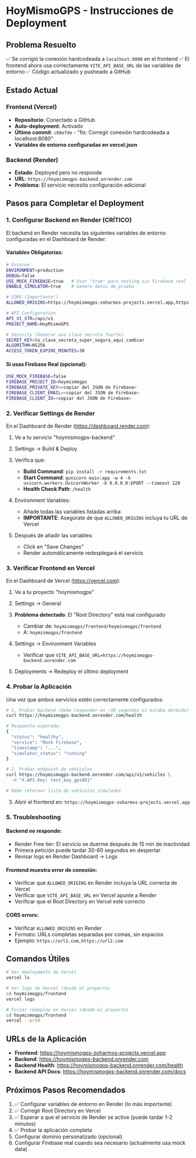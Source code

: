 # HoyMismoGPS - Instrucciones de Deployment

## Problema Resuelto
✅ Se corrigió la conexión hardcodeada a `localhost:8080` en el frontend
✅ El frontend ahora usa correctamente `VITE_API_BASE_URL` de las variables de entorno
✅ Código actualizado y pusheado a GitHub

## Estado Actual

### Frontend (Vercel)
- **Repositorio**: Conectado a GitHub
- **Auto-deployment**: Activado
- **Último commit**: `c68e7de` - "fix: Corregir conexión hardcodeada a localhost:8080"
- **Variables de entorno configuradas en vercel.json**

### Backend (Render)
- **Estado**: Deployed pero no responde
- **URL**: `https://hoymismogps-backend.onrender.com`
- **Problema**: El servicio necesita configuración adicional

## Pasos para Completar el Deployment

### 1. Configurar Backend en Render (CRÍTICO)

El backend en Render necesita las siguientes variables de entorno configuradas en el Dashboard de Render:

#### Variables Obligatorias:
```bash
# Entorno
ENVIRONMENT=production
DEBUG=false
USE_MOCK_FIREBASE=true   # Usar "true" para testing sin Firebase real
ENABLE_SIMULATOR=true    # Genera datos de prueba

# CORS (Importante!)
ALLOWED_ORIGINS=https://hoymismogps-zoharmxs-projects.vercel.app,https://hoymismogps.vercel.app

# API Configuration
API_V1_STR=/api/v1
PROJECT_NAME=HoyMismoGPS

# Security (Generar una clave secreta fuerte)
SECRET_KEY=tu_clave_secreta_super_segura_aqui_cambiar
ALGORITHM=HS256
ACCESS_TOKEN_EXPIRE_MINUTES=30
```

#### Si usas Firebase Real (opcional):
```bash
USE_MOCK_FIREBASE=false
FIREBASE_PROJECT_ID=hoymismogps
FIREBASE_PRIVATE_KEY=<copiar del JSON de Firebase>
FIREBASE_CLIENT_EMAIL=<copiar del JSON de Firebase>
FIREBASE_CLIENT_ID=<copiar del JSON de Firebase>
```

### 2. Verificar Settings de Render

En el Dashboard de Render (https://dashboard.render.com):

1. Ve a tu servicio "hoymismogps-backend"
2. Settings → Build & Deploy
3. Verifica que:
   - **Build Command**: `pip install -r requirements.txt`
   - **Start Command**: `gunicorn main:app -w 4 -k uvicorn.workers.UvicornWorker -b 0.0.0.0:$PORT --timeout 120`
   - **Health Check Path**: `/health`

4. Environment Variables:
   - Añade todas las variables listadas arriba
   - **IMPORTANTE**: Asegúrate de que `ALLOWED_ORIGINS` incluya tu URL de Vercel

5. Después de añadir las variables:
   - Click en "Save Changes"
   - Render automáticamente redesplegará el servicio

### 3. Verificar Frontend en Vercel

En el Dashboard de Vercel (https://vercel.com):

1. Ve a tu proyecto "hoymismogps"
2. Settings → General
3. **Problema detectado**: El "Root Directory" está mal configurado
   - Cambiar de: `hoymismogps/frontend/hoymismogps/frontend`
   - A: `hoymismogps/frontend`

4. Settings → Environment Variables
   - Verificar que `VITE_API_BASE_URL=https://hoymismogps-backend.onrender.com`

5. Deployments → Redeploy el último deployment

### 4. Probar la Aplicación

Una vez que ambos servicios estén correctamente configurados:

```bash
# 1. Probar backend (debe responder en ~30 segundos si estaba dormido)
curl https://hoymismogps-backend.onrender.com/health

# Respuesta esperada:
{
  "status": "healthy",
  "service": "Mock Firebase",
  "timestamp": "...",
  "simulator_status": "running"
}

# 2. Probar endpoint de vehículos
curl https://hoymismogps-backend.onrender.com/api/v1/vehicles \
  -H "X-API-Key: test_key_gps001"

# Debe retornar lista de vehículos simulados
```

3. Abrir el frontend en: `https://hoymismogps-zoharmxs-projects.vercel.app`

### 5. Troubleshooting

#### Backend no responde:
- Render Free tier: El servicio se duerme después de 15 min de inactividad
- Primera petición puede tardar 30-60 segundos en despertar
- Revisar logs en Render Dashboard → Logs

#### Frontend muestra error de conexión:
- Verificar que `ALLOWED_ORIGINS` en Render incluya la URL correcta de Vercel
- Verificar que `VITE_API_BASE_URL` en Vercel apunte a Render
- Verificar que el Root Directory en Vercel esté correcto

#### CORS errors:
- Verificar `ALLOWED_ORIGINS` en Render
- Formato: URLs completas separadas por comas, sin espacios
- Ejemplo: `https://url1.com,https://url2.com`

## Comandos Útiles

```bash
# Ver deployments de Vercel
vercel ls

# Ver logs de Vercel (desde el proyecto)
cd hoymismogps/frontend
vercel logs

# Forzar redeploy en Vercel (desde el proyecto)
cd hoymismogps/frontend
vercel --prod
```

## URLs de la Aplicación

- **Frontend**: https://hoymismogps-zoharmxs-projects.vercel.app
- **Backend**: https://hoymismogps-backend.onrender.com
- **Backend Health**: https://hoymismogps-backend.onrender.com/health
- **Backend API Docs**: https://hoymismogps-backend.onrender.com/docs

## Próximos Pasos Recomendados

1. ✅ Configurar variables de entorno en Render (lo más importante)
2. ✅ Corregir Root Directory en Vercel
3. ✅ Esperar a que el servicio de Render se active (puede tardar 1-2 minutos)
4. ✅ Probar la aplicación completa
5. Configurar dominio personalizado (opcional)
6. Configurar Firebase real cuando sea necesario (actualmente usa mock data)